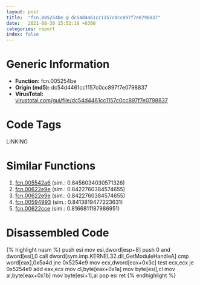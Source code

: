 ```yaml
---
layout: post
title:  "fcn.005254be @ dc54d4461cc1157c0cc897f7e0798837"
date:   2021-08-30 15:52:19 +0300
categories: report
index: false
---
```


# Generic Information
- **Function:** fcn.005254be
- **Origin (md5):** dc54d4461cc1157c0cc897f7e0798837
- **VirusTotal:** [virustotal.com/gui/file/dc54d4461cc1157c0cc897f7e0798837][virustotal_ref]

# Code Tags
<span class="tag" id="LINKING">LINKING</span>


# Similar Functions

1. [fcn.005542a6][similar_1_ref] (sim.: 0.8456034030571326)
2. [fcn.00622e9e][similar_2_ref] (sim.: 0.8422760384574655)
3. [fcn.00622e9e][similar_3_ref] (sim.: 0.8422760384574655)
4. [fcn.00594993][similar_4_ref] (sim.: 0.8413819477223631)
5. [fcn.00622cce][similar_5_ref] (sim.: 0.8166811187986951)


# Disassembled Code

{% highlight nasm %}
push esi
mov esi,dword[esp+8]
push 0
and dword[esi],0
call dword[sym.imp.KERNEL32.dll_GetModuleHandleA]
cmp word[eax],0x5a4d
jne 0x5254e9
mov ecx,dword[eax+0x3c]
test ecx,ecx
je 0x5254e9
add eax,ecx
mov cl,byte[eax+0x1a]
mov byte[esi],cl
mov al,byte[eax+0x1b]
mov byte[esi+1],al
pop esi
ret 
{% endhighlight %}


[similar_1_ref]: /report/fcn.005542a6@e4fcd7637c2a9a1e4f16c358278a6a06
[similar_2_ref]: /report/fcn.00622e9e@ce339585d9f7e59bebf6e94a72861741
[similar_3_ref]: /report/fcn.00622e9e@30ae0be98a500ebab0e80cb562d02ecf
[similar_4_ref]: /report/fcn.00594993@096ef9f81a4dc8cb7c74a7404f69cfcb
[similar_5_ref]: /report/fcn.00622cce@7614e1bbe9b9fd3db78e405e68b1fab4
[virustotal_ref]: https://www.virustotal.com/gui/file/dc54d4461cc1157c0cc897f7e0798837